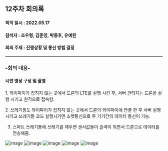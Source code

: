 <h2>12주차 회의록</h2>
<h4>회의 일시 : 2022.05.17</h4>
<h4>참석자 : 조우형, 김준영, 박중후, 유예린</h4>
<h4>회의 주제 : 진행상황 및 통신 방법 결정  </h4>

----------------------------------------------------------
<h3>-회의 내용-</h3>

 <h4>시연 영상 구상 및 촬영</h4> 
 1. 와이파이가 잡히지 않는 곳에서 드론의 LTE를 실행 시킨 후, 서버 관리자는 드론을 실행 시키고 원격으로 접속함.<br>

 2 .쓰레기통도 와이파이가 잡히지 않는 곳에서 드론의 와이파이에 연결 한 후 서버 실행시키고 쓰레기통 코드 실행시키면 소켓통신으로 두 기기간의 데이터 통신이 가능.<br>

 3. 스마트 쓰레기통에 쓰레기를 채우면 센서값들이 출력이 되면서 드론으로 데이터를 전송해줌.
 

![image](https://user-images.githubusercontent.com/71144019/170337364-96e0adea-15cd-47dc-9634-0a4ec275be46.png)
![image](https://user-images.githubusercontent.com/71144019/170337371-f73e53ba-9292-400b-a4e6-1f5954394022.png)
![image](https://user-images.githubusercontent.com/71144019/170337383-1b9ac337-0e8e-4113-8802-da581314f0ae.png)
![image](https://user-images.githubusercontent.com/71144019/170337390-a0484cd1-6e4c-47e8-a769-2038ad3222b5.png)
![image](https://user-images.githubusercontent.com/71144019/170337398-03fbe089-2e5a-4afc-ab86-33c4fa83b2d3.png)
